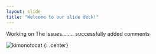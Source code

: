 ```yaml
---
layout: slide
title: "Welcome to our slide deck!"
---
```


Working on The issues........
successfully added comments

![kimonotocat](https://octodex.github.com/images/kimonotocat.png)
{: .center}
